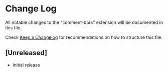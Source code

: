 # Change Log
All notable changes to the "comment-bars" extension will be documented in this file.

Check [Keep a Changelog](http://keepachangelog.com/) for recommendations on how to structure this file.

## [Unreleased]
- Initial release